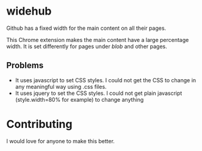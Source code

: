 # widehub

Github has a fixed width for the main content on all their pages.

This Chrome extension makes the main content have a large percentage width. It is set differently for pages under *blob* and other pages.

## Problems
* It uses javascript to set CSS styles. I could not get the CSS to change in any meaningful way using .css files.
* It uses jquery to set the CSS styles. I could not get plain javascript (style.width=80% for example) to change anything

# Contributing
I would love for anyone to make this better.

